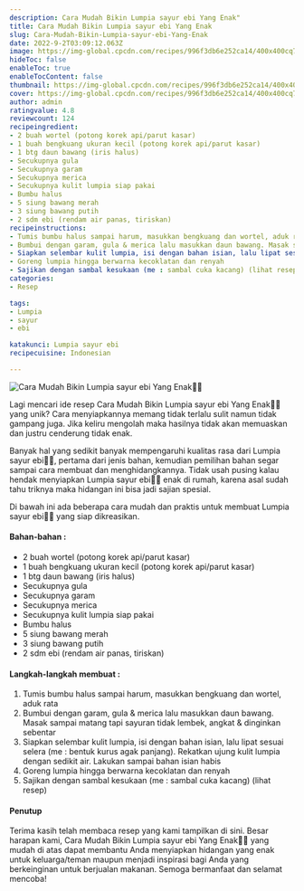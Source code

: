 ```yaml
---
description: Cara Mudah Bikin Lumpia sayur ebi Yang Enak"
title: Cara Mudah Bikin Lumpia sayur ebi Yang Enak
slug: Cara-Mudah-Bikin-Lumpia-sayur-ebi-Yang-Enak
date: 2022-9-2T03:09:12.063Z
image: https://img-global.cpcdn.com/recipes/996f3db6e252ca14/400x400cq70/photo.jpg
hideToc: false
enableToc: true
enableTocContent: false
thumbnail: https://img-global.cpcdn.com/recipes/996f3db6e252ca14/400x400cq70/photo.jpg
cover: https://img-global.cpcdn.com/recipes/996f3db6e252ca14/400x400cq70/photo.jpg
author: admin
ratingvalue: 4.8
reviewcount: 124
recipeingredient:
- 2 buah wortel (potong korek api/parut kasar)
- 1 buah bengkuang ukuran kecil (potong korek api/parut kasar)
- 1 btg daun bawang (iris halus)
- Secukupnya gula
- Secukupnya garam
- Secukupnya merica
- Secukupnya kulit lumpia siap pakai
- Bumbu halus
- 5 siung bawang merah
- 3 siung bawang putih
- 2 sdm ebi (rendam air panas, tiriskan)
recipeinstructions:
- Tumis bumbu halus sampai harum, masukkan bengkuang dan wortel, aduk rata
- Bumbui dengan garam, gula & merica lalu masukkan daun bawang. Masak sampai matang tapi sayuran tidak lembek, angkat & dinginkan sebentar
- Siapkan selembar kulit lumpia, isi dengan bahan isian, lalu lipat sesuai selera (me : bentuk kurus agak panjang). Rekatkan ujung kulit lumpia dengan sedikit air. Lakukan sampai bahan isian habis
- Goreng lumpia hingga berwarna kecoklatan dan renyah
- Sajikan dengan sambal kesukaan (me : sambal cuka kacang) (lihat resep)
categories:
- Resep

tags:
- Lumpia
- sayur
- ebi

katakunci: Lumpia sayur ebi
recipecuisine: Indonesian

---
```


![Cara Mudah Bikin Lumpia sayur ebi Yang Enak👩‍🍳](https://img-global.cpcdn.com/recipes/996f3db6e252ca14/400x400cq70/photo.jpg)

Lagi mencari ide resep Cara Mudah Bikin Lumpia sayur ebi Yang Enak👩‍🍳 yang unik? Cara menyiapkannya memang tidak terlalu sulit namun tidak gampang juga. Jika keliru mengolah maka hasilnya tidak akan memuaskan dan justru cenderung tidak enak.

Banyak hal yang sedikit banyak mempengaruhi kualitas rasa dari Lumpia sayur ebi👩‍🍳, pertama dari jenis bahan, kemudian pemilihan bahan segar sampai cara membuat dan menghidangkannya. Tidak usah pusing kalau hendak menyiapkan Lumpia sayur ebi👩‍🍳 enak di rumah, karena asal sudah tahu triknya maka hidangan ini bisa jadi sajian spesial.

Di bawah ini ada beberapa cara mudah dan praktis untuk membuat Lumpia sayur ebi👩‍🍳 yang siap dikreasikan.

<!--inarticleads1-->

#### Bahan-bahan :

- 2 buah wortel (potong korek api/parut kasar)
- 1 buah bengkuang ukuran kecil (potong korek api/parut kasar)
- 1 btg daun bawang (iris halus)
- Secukupnya gula
- Secukupnya garam
- Secukupnya merica
- Secukupnya kulit lumpia siap pakai
- Bumbu halus
- 5 siung bawang merah
- 3 siung bawang putih
- 2 sdm ebi (rendam air panas, tiriskan)

<!--inarticleads2-->

#### Langkah-langkah membuat :

1. Tumis bumbu halus sampai harum, masukkan bengkuang dan wortel, aduk rata
1. Bumbui dengan garam, gula & merica lalu masukkan daun bawang. Masak sampai matang tapi sayuran tidak lembek, angkat & dinginkan sebentar
1. Siapkan selembar kulit lumpia, isi dengan bahan isian, lalu lipat sesuai selera (me : bentuk kurus agak panjang). Rekatkan ujung kulit lumpia dengan sedikit air. Lakukan sampai bahan isian habis
1. Goreng lumpia hingga berwarna kecoklatan dan renyah
1. Sajikan dengan sambal kesukaan (me : sambal cuka kacang) (lihat resep)

#### Penutup

Terima kasih telah membaca resep yang kami tampilkan di sini. Besar harapan kami, Cara Mudah Bikin Lumpia sayur ebi Yang Enak👩‍🍳 yang mudah di atas dapat membantu Anda menyiapkan hidangan yang enak untuk keluarga/teman maupun menjadi inspirasi bagi Anda yang berkeinginan untuk berjualan makanan. Semoga bermanfaat dan selamat mencoba!
